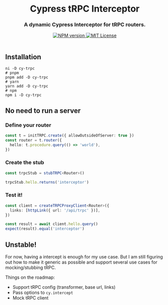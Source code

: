 <div align="center">
  <h1>Cypress tRPC Interceptor</h1>
<h3>A dynamic Cypress Interceptor for <b>tRPC routers</b>.</h3>

<a href="https://www.npmjs.com/package/cy-trpc">
  <img alt="NPM version" src="https://badge.fury.io/js/cy-trpc.svg"/>
</a>
<a href="https://github.com/vargasmesh/cy-trpc/blob/main/LICENSE">
  <img alt="MIT License" src="https://img.shields.io/github/license/vargasmesh/cy-trpc" />
</a>

</div>



<br />

## Installation

```
ni -D cy-trpc
# pnpm
pnpm add -D cy-trpc
# yarn
yarn add -D cy-trpc
# npm
npm i -D cy-trpc
```



## No need to run a server

### Define your router

```ts
const t = initTRPC.create({ allowOutsideOfServer: true })
const router = t.router({
  hello: t.procedure.query(() => 'world'),
})
```

### Create the stub

```ts
const trpcStub = stubTRPC<Router>()

trpcStub.hello.returns('interceptor')
```

### Test it!

```ts
const client = createTRPCProxyClient<Router>({
  links: [httpLink({ url: '/api/trpc' })],
})

const result = await client.hello.query()
expect(result).equal('interceptor')
```

## Unstable!

For now, having a intercept is enough for my use case. But I am still figuring out how to make it generic as possible and support several use cases for mocking/stubbing tRPC.

Things on the roadmap:

- Support tRPC config (transformer, base url, links)
- Pass options to `cy.intercept`
- Mock tRPC client
